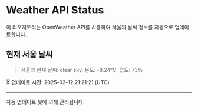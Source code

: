
# Weather API Status

이 리포지토리는 OpenWeather API를 사용하여 서울의 날씨 정보를 자동으로 업데이트합니다.

## 현재 서울 날씨
> 서울의 현재 날씨: clear sky, 온도: -8.24°C, 습도: 73%

⏳ 업데이트 시간: 2025-02-12 21:21:21 (UTC)

---
자동 업데이트 봇에 의해 관리됩니다.
